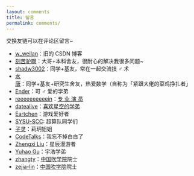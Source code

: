 ```yaml
---
layout: comments
title: 留言
permalink: comments/
---
```


交换友链可以在评论区留言~

- [w_weilan](https://blog.csdn.net/w_weilan)：旧的 CSDN 博客
- [刻苦驴啊](https://blog.csdn.net/D5__J9)：大哥+本科舍友，很耐心的解决我很多问题~
- [shadw3002](https://shadw3002.github.io)：同学+基友，常在一起交流技 ♂ 术
- [水唐](https://yorkking.github.io)：同学+基友+研究生舍友，热爱数学（自称为「紧跟大佬的菜鸡挣扎者」
- [Ender](https://ender-coder.github.io)：可 ♂ 爱的学弟
- [reeeeeeeeeein](https://reeeeeeeeeein.github.io/)：[专 业 演 员](https://wu-kan.cn/_posts/2019-11-04-%E5%86%8D%E8%A7%81-%E7%AE%97%E6%B3%95%E7%AB%9E%E8%B5%9B/)
- [datealive](https://datealive.top/)：[喜欢星空的学弟](https://wu-kan.cn/_posts/2019-01-18-%E5%9F%BA%E4%BA%8EJekyll%E6%90%AD%E5%BB%BA%E4%B8%AA%E4%BA%BA%E5%8D%9A%E5%AE%A2/#5ea53249b93ada00086d5e08)
- [Eartchen](https://eartchen.cn)：游戏爱好者
- [SYSU-SCC](https://scc.sysu.tech/Members/): 超算队同学们
- [子灵](https://www.asmodeus.cn/)：莉玥姐姐
- [CodeTalks](https://howardlau.me/)：我忘不掉白白了
- [Zhengxi Liu](https://blog.xcmyz.xyz/)：星辰漫游者
- [Yuhao Gu](https://yhgu2000.github.io/)：宇浩学弟
- [zhangty](https://www.zhangty15226.com/)：[中国吹学院](https://hibikilogy.github.io/)院士
- [zejia-lin](https://zejia-lin.github.io/)：[中国吹学院](https://hibikilogy.github.io/)院士
